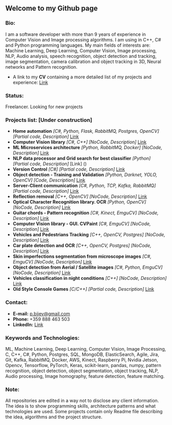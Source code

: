 ## Welcome to my Github page

### Bio:
I am a software developer with more than 9 years of experience in Computer Vision and Image processing algorithms. I am using in C++, C# and Python programming languages.
My main fields of interests are: Machine Learning, Deep Learning, Computer Vision, Image processing, NLP, Audio analysis, speech recognition, object detection and tracking, image segmentation, camera calibration and object tracking in 3D, Neural networks and Pattern recognition. 

* A link to my **CV** containing a more detailed list of my projects and experience: [Link](https://github.com/petarnikolovprojects/petarnikolovprojects/blob/master/PetarNikolov_CV.pdf)

### Status: 
Freelancer. Looking for new projects

### Projects list: [Under construction]
* **Home automation** _[C#, Python, Flask, RabbitMQ, Postgres, OpenCV] [Partial code, Description]_ [Link](https://github.com/petarnikolovprojects/HomeAutomation)
* **Computer Vision library** _[C#, C++] [NoCode, Description]_ [Link](https://github.com/petarnikolovprojects/CVLibrary)
* **ML Microservices architecture** _[Python, RabbitMQ, Docker] [NoCode, Description]_ [Link]()
* **NLP data processor and Grid search for best classifier** _[Python] [Partial code, Description]_ [Link] ()
* **Version Control** _[C#] [Partial code, Description]_ [Link](https://github.com/petarnikolovprojects/PeVC)
* **Object detection - Training and Validation** _[Python, Darknet, YOLO, OpenCV] [Code, Description]_ [Link](https://github.com/petarnikolovprojects/YOLO_TrainerValidator)
* **Server-Client communication** _[C#, Python, TCP, Kafka, RabbitMQ] [Partial code, Description]_ [Link](https://github.com/petarnikolovprojects/ServerClientsCommunication)
* **Reflection removal** _[C++, OpenCV] [NoCode, Description]_ [Link]()
* **Optical Character Recognition library. OCR** _[Python, OpenCV] [NoCode, Description]_ [Link]()
* **Guitar chords - Pattern recognition** _[C#, Kinect, EmguCV] [NoCode, Description]_ [Link]()
* **Computer Vision library - GUI. CVPaint** _[C#, EmguCV] [NoCode, Description]_ [Link]()
* **Vehicles and Pedestrians Tracking** _[C++, OpenCV, Postgres] [NoCode, Description]_ [Link]()
* **Car plate detection and OCR** _[C++, OpenCV, Postgres] [NoCode, Description]_ [Link]()
* **Skin imperfections segmentation from microscope images** _[C#, EmguCV] [NoCode, Description]_ [Link]()
* **Object detection from Aerial / Satellite images** _[C#, Python, EmguCV] [NoCode, Description]_ [Link]()
* **Vehicles classification in night conditions** _[C++] [NoCode, Description]_ [Link]()
* **Old Style Console Games** _[C/C++] [Partial code, Description]_ [Link](https://github.com/petarnikolovprojects/ConsoleGames)

### Contact:
* **E-mail:** p.bijev@gmail.com
* **Phone:** +359 888 463 503
* **LinkedIn:** [Link](https://www.linkedin.com/in/petyr-nikolov-a6463928/)

### Keywords and Technologies:
ML, Machine Learning, Deep Learning, Computer Vision, Image Processing, C, C++, C#, Python, Postgres, SQL, MongoDB, ElasticSearch, Agile, Jira, Git, Kafka, RabbitMQ, Docker, AWS, Kinect, Raspberry Pi, Nvidia Jetson, Opencv, Tensorflow, PyTorch, Keras, scikit-learn, pandas, numpy, pattern recognition, object detection, object segmentation, object tracking, NLP, Audio processing, Image homography, feature detection, feature matching.

### Note:
All repositories are edited in a way not to disclose any client information. The idea is to show programming skills, architecture patterns and what technologies are used.
Some projects contain only Readme file describing the idea, algorithms and the project structure.
